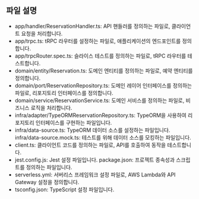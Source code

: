 ## 파일 설명
- app/handler/ReservationHandler.ts: API 핸들러를 정의하는 파일로, 클라이언트 요청을 처리합니다.
- app/trpc.ts: tRPC 라우터를 설정하는 파일로, 애플리케이션의 엔드포인트를 정의합니다.
- app/trpcRouter.spec.ts: 슬라이스 테스트를 정의하는 파일로, tRPC 라우터를 테스트합니다.
- domain/entity/Reservation.ts: 도메인 엔티티를 정의하는 파일로, 예약 엔티티를 정의합니다.
- domain/port/ReservationRepository.ts: 도메인 레이어 인터페이스를 정의하는 파일로, 리포지토리 인터페이스를 정의합니다.
- domain/service/ReservationService.ts: 도메인 서비스를 정의하는 파일로, 비즈니스 로직을 처리합니다.
- infra/adapter/TypeORMReservationRepository.ts: TypeORM을 사용하여 리포지토리 인터페이스를 구현하는 파일입니다.
- infra/data-source.ts: TypeORM 데이터 소스를 설정하는 파일입니다.
infra/data-source.mock.ts: 테스트를 위해 데이터 소스를 모킹하는 파일입니다.
- client.ts: 클라이언트 코드를 정의하는 파일로, API를 호출하여 동작을 테스트합니다.
- jest.config.js: Jest 설정 파일입니다.
package.json: 프로젝트 종속성과 스크립트를 정의하는 파일입니다.
- serverless.yml: 서버리스 프레임워크 설정 파일로, AWS Lambda와 API Gateway 설정을 정의합니다.
- tsconfig.json: TypeScript 설정 파일입니다.